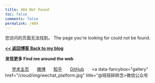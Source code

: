 ```yaml
---
title: 404 Not Found
toc: false
comments: false
permalink: /404
---
```

您访问的页面无法找到。 The page you're looking for could not be found.

**[<< 返回博客 Back to my blog](/)**

**发现更多 Find me around the web**

　<i class="fa fa-fw fa-home"></i>&nbsp;&nbsp;[学术主页](https://dongleizhang.com "@Donglei Zhang")
　<i class="fa fa-fw fa-weibo"></i>&nbsp;&nbsp;[微博](https://www.weibo.com/prczdl "@班班_Dylan")
　<i class="fa fa-fw fa-custom zhihu"></i>&nbsp;&nbsp;[知乎](https://www.zhihu.com/people/ZhangDylan "@班班")
　<i class="fa fa-fw fa-github"></i>&nbsp;&nbsp;[GitHub](https://github.com/dongleizhang "@dongleizhang")
　<i class="fa fa-fw fa-weixin"></i>&nbsp;&nbsp;<a data-fancybox="gallery" href="/cloud/img/wechat_platform.jpg" title="@班班碎碎念>微信公众号</a>
